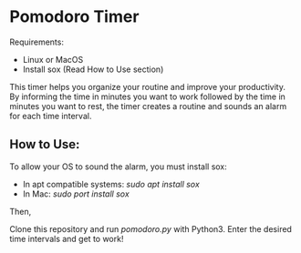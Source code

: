 # Pomodoro Timer

Requirements: 
- Linux or MacOS
- Install sox (Read How to Use section)


This timer helps you organize your routine and improve your productivity. By informing the time in minutes you want to work followed by the time in minutes you want to rest, the timer creates a routine and sounds an alarm for each time interval.

## How to Use:

To allow your OS to sound the alarm, you must install sox:
- In apt compatible systems: *sudo apt install sox*
- In Mac: *sudo port install sox*

Then,

Clone this repository and run *pomodoro.py* with Python3. Enter the desired time intervals and get to work!
